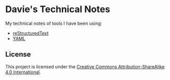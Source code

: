 # Davie's Technical Notes

My technical notes of tools I have been using:

* [reStructuredText](restructuredtext/restructuredtext.rst)
* [YAML](yaml/yaml.rst)

## License

This project is licensed under the
[Creative Commons Attribution-ShareAlike 4.0 International](LICENSE).
